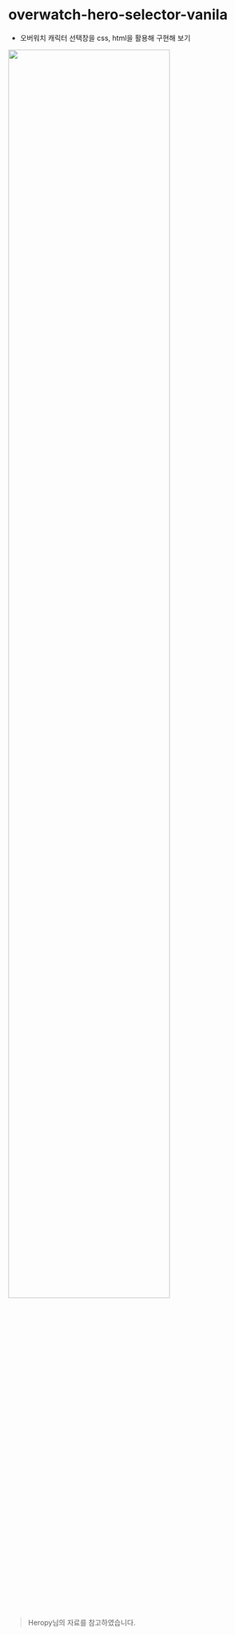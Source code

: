 # overwatch-hero-selector-vanila

* 오버워치 캐릭터 선택창을 css, html을 활용해 구현해 보기

<img width="80%" src="https://user-images.githubusercontent.com/54899407/149291558-7b7a38bf-8b0c-42ce-82dd-38f72b939fdb.gif">


> Heropy님의 자료를 참고하였습니다.